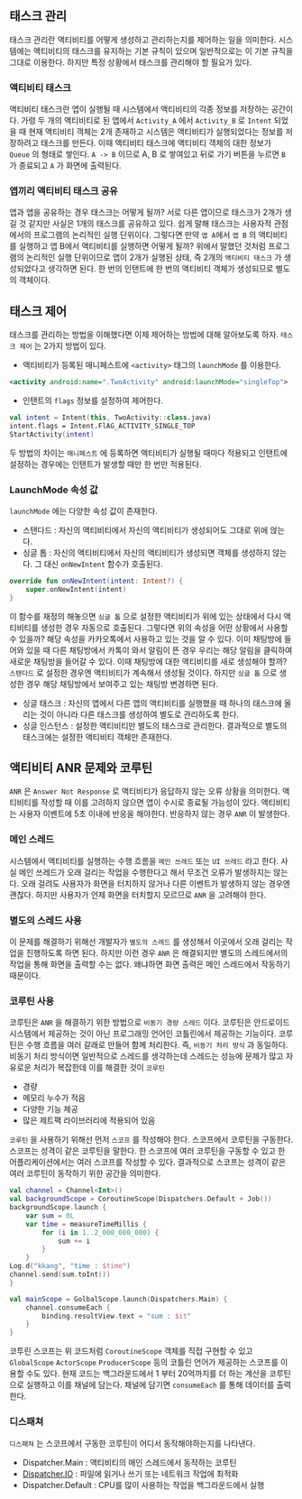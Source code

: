 ## 태스크 관리

태스크 관리란 액티비티를 어떻게 생성하고 관리하는지를 제어하는 일을 의미한다. 시스템에는 액티비티의 태스크를 유지하는 기본 규칙이 있으며 일반적으로는 이 기본 규칙을 그대로 이용한다. 하지만 특정 상황에서 태스크를 관리해야 할 필요가 있다.

### 액티비티 태스크

액티비티 태스크란 앱이 실행될 때 시스템에서 액티비티의 각종 정보를 저장하는 공간이다. 가령 두 개의 액티비티로 된 앱에서 `Activity_A` 에서 `Activity_B` 로 `Intent` 되었을 때 현재 액티비티 객체는 2개 존재하고 시스템은 액티비티가 실행되었다는 정보를 저장하려고 태스크를 만든다. 이때 액티비티 태스크에 액티비티 객체의 대한 정보가 `Queue` 의 형태로 쌓인다. `A -> B` 이므로 A, B 로 쌓여있고 뒤로 가기 버튼을 누르면 `B` 가 종료되고 `A` 가 화면에 출력된다.

### 앱끼리 액티비티 태스크 공유

앱과 앱을 공유하는 경우 태스크는 어떻게 될까? 서로 다른 앱이므로 태스크가 2개가 생길 것 같지만 사실은 1개의 태스크를 공유하고 있다. 쉽게 말해 태스크는 사용자적 관점에서의 프로그램의 논리적인 실행 단위이다. 그렇다면 만약 `앱 A`에서 `앱 B` 의 액티비티를 실행하고 앱 B에서 액티비티를 실행하면 어떻게 될까? 위에서 말했던 것처럼 프로그램의 논리적인 실행 단위이므로 앱이 2개가 실행된 상태, 즉 2개의 `액티비티 태스크` 가 생성되었다고 생각하면 된다. 한 번의 인탠트에 한 번의 액티비티 객체가 생성되므로 별도의 객체이다.

## 태스크 제어

태스크를 관리하는 방법을 이해했다면 이제 제어하는 방법에 대해 알아보도록 하자. `태스크 제어` 는 2가지 방법이 있다.

- 액티비티가 등록된 매니페스트에 `<activity>` 태그의 `launchMode` 를 이용한다.

```xml
<activity android:name=".TwoActivity" android:launchMode="singleTop">
```

- 인탠트의 `flags` 정보를 설정하여 제어한다.

```kotlin
val intent = Intent(this, TwoActivity::class.java)
intent.flags = Intent.FlAG_ACTIVITY_SINGLE_TOP
StartActivity(intent)
```

두 방법의 차이는 `매니페스트` 에 등록하면 액티비티가 실행될 때마다 적용되고 인탠트에 설정하는 경우에는 인탠트가 발생할 때만 한 번만 적용된다.

### LaunchMode 속성 값

`launchMode` 에는 다양한 속성 값이 존재한다.

- 스탠다드 : 자신의 액티비티에서 자신의 액티비티가 생성되어도 그대로 위에 얹는다.
- 싱글 톱 : 자신의 액티비티에서 자신의 액티비티가 생성되면 객체를 생성하지 않는다. 그 대신 `onNewIntent` 함수가 호출된다.

```kotlin
override fun onNewIntent(intent: Intent?) {
	super.onNewIntent(intent)
}
```

이 함수를 재정의 해놓으면 `싱글 톱` 으로 설정한 액티비티가 위에 있는 상태에서 다시 액티비티를 생성한 경우 자동으로 호출된다. 그렇다면 위의 속성을 어떤 상황에서 사용할 수 있을까? 해당 속성을 카카오톡에서 사용하고 있는 것을 알 수 있다. 이미 채팅방에 들어와 있을 때 다른 채팅방에서 카톡이 와서 알림이 뜬 경우 우리는 해당 알림을 클릭하여 새로운 채팅방을 들어갈 수 있다. 이때 채팅방에 대한 액티비티를 새로 생성해야 할까? `스탠다드` 로 설정한 경우엔 액티비티가 계속해서 생성될 것이다. 하지만 `싱글 톱` 으로 생성한 경우 해당 채팅방에서 보여주고 있는 채팅방 변경하면 된다. 

- 싱글 태스크 : 자신의 앱에서 다른 앱의 액티비티를 실행했을 때 하나의 태스크에 올리는 것이 아니라 다른 태스크를 생성하여 별도로 관리하도록 한다.
- 싱글 인스턴스 : 설정한 액티비티만 별도의 태스크로 관리한다. 결과적으로 별도의 태스크에는 설정한 액티비티 객체만 존재한다.

## 액티비티 ANR 문제와 코루틴

`ANR` 은 `Answer Not Response` 로 액티비티가 응답하지 않는 오류 상황을 의미한다. 액티비티를 작성할 때 이를 고려하지 않으면 앱이 수시로 종료될 가능성이 있다. 액티비티는 사용자 이벤트에 5초 이내에 반응을 해야한다. 반응하지 않는 경우 `ANR` 이 발생한다. 

### 메인 스레드

시스템에서 액티비티를 실행하는 수행 흐름을 `메인 쓰레드` 또는 `UI 쓰레드` 라고 한다. 사실 메인 쓰레드가 오래 걸리는 작업을 수행한다고 해서 무조건 오류가 발생하지는 않는다. 오래 걸려도 사용자가 화면을 터치하지 않거나 다른 이벤트가 발생하지 않는 경우엔 괜찮다. 하지만 사용자가 언제 화면을 터치할지 모르므로 `ANR` 을 고려해야 한다. 

### 별도의 스레드 사용

이 문제를 해결하기 위해선 개발자가 `별도의 스레드` 를 생성해서 이곳에서 오래 걸리는 작업을 진행하도록 하면 된다. 하지만 이런 경우 `ANR` 은 해결되지만 별도의 스레드에서의 작업을 통해 화면을 출력할 수는 없다. 왜냐하면 화면 출력은 메인 스레드에서 작동하기 때문이다. 

### 코루틴 사용

코루틴은 `ANR` 을 해결하기 위한 방법으로 `비동기 경량 스레드` 이다. 코루틴은 안드로이드 시스템에서 제공하는 것이 아닌 프로그래밍 언어인 코틀린에서 제공하는 기능이다. 코루틴은 수행 흐름을 여러 갈래로 만들어 함께 처리한다. 즉, `비동기 처리 방식` 과 동일하다. 비동기 처리 방식이면 일반적으로 스레드를 생각하는데 스레드는 성능에 문제가 많고 자유로운 처리가 복잡한데 이를 해결한 것이 `코루틴`

- 경량
- 메모리 누수가 적음
- 다양한 기능 제공
- 많은 제트팩 라이브러리에 적용되어 있음

`코루틴` 을 사용하기 위해선 먼저 `스코프` 를 작성해야 한다. 스코프에서 코루틴을 구동한다. 스코프는 성격이 같은 코루틴을 말한다. 한 스코프에 여러 코루틴을 구동할 수 있고 한 어플리케이션에서는 여러 스코프를 작성할 수 있다. 결과적으로 스코프는 성격이 같은 여러 코루틴이 동작하기 위한 공간을 의미한다.

```kotlin
val channel = Channel<Int>()
val backgroundScope = CoroutineScope(Dispatchers.Default + Job())
backgroundScope.launch {
	var sum = 0L
	var time = measureTimeMillis {
		for (i in 1..2_000_000_000) {
			sum += i
		}
	}
Log.d("kkang", "time : $time")
channel.send(sum.toInt())
}

val mainScope = GolbalScope.launch(Dispatchers.Main) {
	channel.consumeEach {
		binding.resultView.text = "sum : $it"
	}
}
```

코투린 스코프는 위 코드처럼 `CoroutineScope` 객체를 직접 구현할 수 있고 `GlobalScope` `ActorScope` `ProducerScope` 등의 코틀린 언어가 제공하는 스코프를 이용할 수도 있다. 현재 코드는 백그라운드에서 1 부터 20억까지를 더 하는 계산을 코루틴으로 실행하고 이를 채널에 담는다. 채널에 담기면 `consumeEach` 를 통해 데이터를 출력한다.

### 디스패쳐

`디스패쳐` 는 스코프에서 구동한 코루틴이 어디서 동작해야하는지를 나타낸다. 

- Dispatcher.Main : 액티비티의 매인 스레드에서 동작하는 코루틴
- [Dispatcher.IO](http://Dispatcher.IO) : 파일에 읽거나 쓰기 또는 네트워크 작업에 최적화
- Dispatcher.Default : CPU를 많이 사용하는 작업을 백그라운드에서 실행
